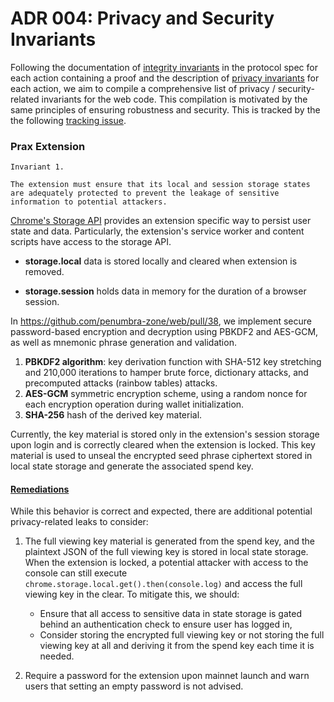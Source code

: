 # ADR 004: Privacy and Security Invariants

Following the documentation of [integrity invariants](https://github.com/penumbra-zone/penumbra/issues/3867) in the protocol spec for each action containing a proof and the description of [privacy invariants](https://github.com/penumbra-zone/penumbra/issues/3997) for each action, we aim to compile a comprehensive list of privacy / security-related invariants for the web code. This compilation is motivated by the same principles of ensuring robustness and security. This is tracked by the the following [tracking issue](https://github.com/orgs/penumbra-zone/projects/20/views/6?pane=issue&itemId=569114927).

### Prax Extension

```
Invariant 1.

The extension must ensure that its local and session storage states are adequately protected to prevent the leakage of sensitive information to potential attackers.
```

[Chrome's Storage API](https://developer.chrome.com/docs/extensions/reference/api/storage) provides an extension specific way to persist user state and data. Particularly, the extension's service worker and content scripts have access to the storage API.

- **storage.local** data is stored locally and cleared when extension is removed.

- **storage.session** holds data in memory for the duration of a browser session.

In https://github.com/penumbra-zone/web/pull/38, we implement secure password-based encryption and decryption using PBKDF2 and AES-GCM, as well as mnemonic phrase generation and validation.

1. **PBKDF2 algorithm**: key derivation function with SHA-512 key stretching and 210,000 iterations to hamper brute force, dictionary attacks, and precomputed attacks (rainbow tables) attacks.
2. **AES-GCM** symmetric encryption scheme, using a random nonce for each encryption operation during wallet initialization.
3. **SHA-256** hash of the derived key material.

Currently, the key material is stored only in the extension's session storage upon login and is correctly cleared when the extension is locked. This key material is used to unseal the encrypted seed phrase ciphertext stored in local state storage and generate the associated spend key.

#### <ins>Remediations</ins>

While this behavior is correct and expected, there are additional potential privacy-related leaks to consider:

1. The full viewing key material is generated from the spend key, and the plaintext JSON of the full viewing key is stored in local state storage. When the extension is locked, a potential attacker with access to the console can still execute `chrome.storage.local.get().then(console.log)` and access the full viewing key in the clear. To mitigate this, we should:

   - Ensure that all access to sensitive data in state storage is gated behind an authentication check to ensure user has logged in,
   - Consider storing the encrypted full viewing key or not storing the full viewing key at all and deriving it from the spend key each time it is needed.

2. Require a password for the extension upon mainnet launch and warn users that setting an empty password is not advised.

